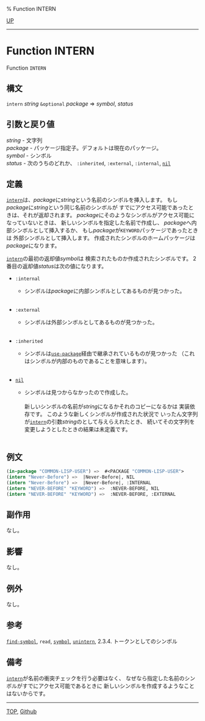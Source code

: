 % Function INTERN

[UP](11.2.html)  

---

# Function **INTERN**


Function `INTERN`


## 構文

`intern` *string* `&optional` *package* => *symbol*, *status*


## 引数と戻り値

*string* - 文字列  
*package* - パッケージ指定子。デフォルトは現在のパッケージ。  
*symbol* - シンボル  
*status* - 次のうちのどれか、
`:inherited`, `:external`, `:internal`, [`nil`](5.3.nil-variable.html)


## 定義

[`intern`](11.2.intern.html)は、*package*に*string*という名前のシンボルを挿入します。
もし*package*に*string*という同じ名前のシンボルが
すでにアクセス可能であったときは、それが返却されます。
*package*にそのようなシンボルがアクセス可能になっていないときは、
新しいシンボルを指定した名前で作成し、
*package*へ内部シンボルとして挿入するか、
もし*package*が`KEYWORD`パッケージであったときは
外部シンボルとして挿入します。
作成されたシンボルのホームパッケージは*package*になります。

[`intern`](11.2.intern.html)の最初の返却値*symbol*は
検索されたものか作成されたシンボルです。
2番目の返却値*status*は次の値になります。

- `:internal`
  - シンボルは*package*に内部シンボルとしてあるものが見つかった。
    <br><br>

- `:external`
  - シンボルは外部シンボルとしてあるものが見つかった。
    <br><br>

- `:inherited`
  - シンボルは[`use-package`](11.2.use-package.html)経由で継承されているものが見つかった
  （これはシンボルが内部のものであることを意味します）。
    <br><br>

- [`nil`](5.3.nil-variable.html)
  - シンボルは見つからなかったので作成した。
    <br><br>
    新しいシンボルの名前が*string*になるかそれのコピーになるかは
    実装依存です。
    このような新しくシンボルが作成された状況で
    いったん文字列が[`intern`](11.2.intern.html)の引数*string*のとして与えらえれたとき、
    続いてその文字列を変更しようとしたときの結果は未定義です。
    <br><br>


## 例文

```lisp
(in-package "COMMON-LISP-USER") =>  #<PACKAGE "COMMON-LISP-USER">
(intern "Never-Before") =>  |Never-Before|, NIL
(intern "Never-Before") =>  |Never-Before|, :INTERNAL 
(intern "NEVER-BEFORE" "KEYWORD") =>  :NEVER-BEFORE, NIL
(intern "NEVER-BEFORE" "KEYWORD") =>  :NEVER-BEFORE, :EXTERNAL
```

## 副作用

なし。


## 影響

なし。


## 例外

なし。


## 参考

[`find-symbol`](11.2.find-symbol.html),
`read`,
[`symbol`](10.2.symbol.html),
[`unintern`](11.2.unintern.html),
2.3.4. トークンとしてのシンボル


## 備考

[`intern`](11.2.intern.html)が名前の衝突チェックを行う必要はなく、
なぜなら指定した名前のシンボルがすでにアクセス可能であるときに
新しいシンボルを作成するようなことはないからです。


---
[TOP](index.html),  [Github](https://github.com/nptcl/npt-japanese)


